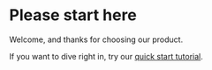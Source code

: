 # Please start here

Welcome, and thanks for choosing our product.

If you want to dive right in, try our [quick start tutorial](./). 